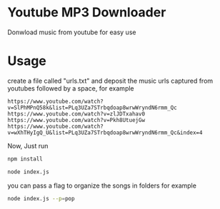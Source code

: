 # Youtube MP3 Downloader

Donwload music from youtube for easy use

# Usage
create a file called "urls.txt"
and deposit the music urls captured from youtubes followed by a space, for example
```
https://www.youtube.com/watch?v=SlPhMPnQ58k&list=PLq3UZa7STrbqdoap8wrwWryndN6rmm_Qc
https://www.youtube.com/watch?v=zlJDTxahav0
https://www.youtube.com/watch?v=Pkh8UtuejGw
https://www.youtube.com/watch?v=wXhTHyIgQ_U&list=PLq3UZa7STrbqdoap8wrwWryndN6rmm_Qc&index=4
```

Now, Just run

```bash
npm install
```

```bash
node index.js
```


you can pass a flag to organize the songs in folders for example

```bash
node index.js --p=pop
```
